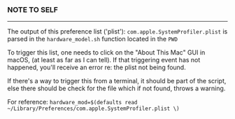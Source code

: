 ### NOTE TO SELF 
---

The output of this preference list ('plist'): 
`com.apple.SystemProfiler.plist` 
is parsed in the `hardware_model.sh` function located in the `PWD`

To trigger this list, one needs to click on the "About This Mac" GUI in macOS,
(at least as far as I can tell). If that triggering event has not happened,
you'll receive an error re: the plist not being found.   

If there's a way to trigger this from a terminal, it should be part of the
script, else there should be check for the file which if not found, throws
a warning.

For reference:
`hardware_mod=$(defaults read ~/Library/Preferences/com.apple.SystemProfiler.plist \)`
